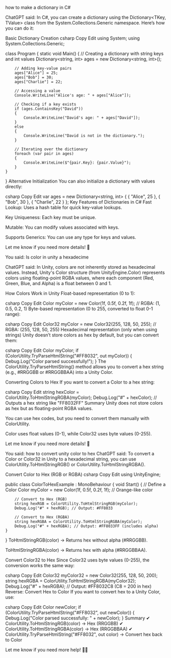 how to make a dictionary in C#


ChatGPT said:
In C#, you can create a dictionary using the Dictionary<TKey, TValue> class from the System.Collections.Generic namespace. Here’s how you can do it:

Basic Dictionary Creation
csharp
Copy
Edit
using System;
using System.Collections.Generic;

class Program
{
    static void Main()
    {
        // Creating a dictionary with string keys and int values
        Dictionary<string, int> ages = new Dictionary<string, int>();

        // Adding key-value pairs
        ages["Alice"] = 25;
        ages["Bob"] = 30;
        ages["Charlie"] = 22;

        // Accessing a value
        Console.WriteLine("Alice's age: " + ages["Alice"]);

        // Checking if a key exists
        if (ages.ContainsKey("David"))
        {
            Console.WriteLine("David's age: " + ages["David"]);
        }
        else
        {
            Console.WriteLine("David is not in the dictionary.");
        }

        // Iterating over the dictionary
        foreach (var pair in ages)
        {
            Console.WriteLine($"{pair.Key}: {pair.Value}");
        }
    }
}
Alternative Initialization
You can also initialize a dictionary with values directly:

csharp
Copy
Edit
var ages = new Dictionary<string, int>
{
    { "Alice", 25 },
    { "Bob", 30 },
    { "Charlie", 22 }
};
Key Features of Dictionaries in C#
Fast Lookup: Uses a hash table for quick key-value lookups.

Key Uniqueness: Each key must be unique.

Mutable: You can modify values associated with keys.

Supports Generics: You can use any type for keys and values.

Let me know if you need more details! 🚀







You said:
Is color in unity a hexadecime


ChatGPT said:
In Unity, colors are not inherently stored as hexadecimal values. Instead, Unity's Color structure (from UnityEngine.Color) represents colors using floating-point RGBA values, where each component (Red, Green, Blue, and Alpha) is a float between 0 and 1.

How Colors Work in Unity
Float-based representation (0 to 1):

csharp
Copy
Edit
Color myColor = new Color(1f, 0.5f, 0.2f, 1f); // RGBA: (1, 0.5, 0.2, 1)
Byte-based representation (0 to 255, converted to float 0-1 range):

csharp
Copy
Edit
Color32 myColor = new Color32(255, 128, 50, 255); // RGBA: (255, 128, 50, 255)
Hexadecimal representation (only when using strings) Unity doesn’t store colors as hex by default, but you can convert them:

csharp
Copy
Edit
Color myColor;
if (ColorUtility.TryParseHtmlString("#FF8032", out myColor)) 
{
    Debug.Log("Color parsed successfully!");
}
The ColorUtility.TryParseHtmlString() method allows you to convert a hex string (e.g., #RRGGBB or #RRGGBBAA) into a Unity Color.

Converting Colors to Hex
If you want to convert a Color to a hex string:

csharp
Copy
Edit
string hexColor = ColorUtility.ToHtmlStringRGBA(myColor);
Debug.Log("#" + hexColor); // Outputs a hex string like "FF8032FF"
Summary
Unity does not store colors as hex but as floating-point RGBA values.

You can use hex codes, but you need to convert them manually with ColorUtility.

Color uses float values (0-1), while Color32 uses byte values (0-255).

Let me know if you need more details! 🚀







You said:
how to convert unity color to hex
ChatGPT said:
To convert a Color or Color32 in Unity to a hexadecimal string, you can use ColorUtility.ToHtmlStringRGB() or ColorUtility.ToHtmlStringRGBA().

Convert Color to Hex (RGB or RGBA)
csharp
Copy
Edit
using UnityEngine;

public class ColorToHexExample : MonoBehaviour
{
    void Start()
    {
        // Define a Color
        Color myColor = new Color(1f, 0.5f, 0.2f, 1f); // Orange-like color

        // Convert to Hex (RGB)
        string hexRGB = ColorUtility.ToHtmlStringRGB(myColor);
        Debug.Log("#" + hexRGB); // Output: #FF8033

        // Convert to Hex (RGBA)
        string hexRGBA = ColorUtility.ToHtmlStringRGBA(myColor);
        Debug.Log("#" + hexRGBA); // Output: #FF8033FF (includes alpha)
    }
}
ToHtmlStringRGB(color) → Returns hex without alpha (#RRGGBB).

ToHtmlStringRGBA(color) → Returns hex with alpha (#RRGGBBAA).

Convert Color32 to Hex
Since Color32 uses byte values (0-255), the conversion works the same way:

csharp
Copy
Edit
Color32 myColor32 = new Color32(255, 128, 50, 200);
string hexRGBA = ColorUtility.ToHtmlStringRGBA(myColor32);
Debug.Log("#" + hexRGBA); // Output: #FF8032C8 (C8 = 200 in hex)
Reverse: Convert Hex to Color
If you want to convert hex to a Unity Color, use:

csharp
Copy
Edit
Color newColor;
if (ColorUtility.TryParseHtmlString("#FF8032", out newColor))
{
    Debug.Log("Color parsed successfully: " + newColor);
}
Summary
✔ ColorUtility.ToHtmlStringRGB(color) → Hex (RRGGBB)
✔ ColorUtility.ToHtmlStringRGBA(color) → Hex (RRGGBBAA)
✔ ColorUtility.TryParseHtmlString("#FF8032", out color) → Convert hex back to Color

Let me know if you need more help! 🚀🎨